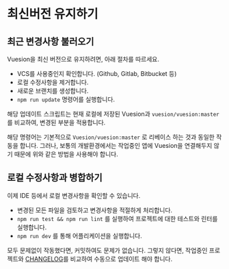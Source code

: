 # 최신버전 유지하기

## 최근 변경사항 불러오기

Vuesion을 최신 버전으로 유지하려면, 아래 절차를 따르세요.

- VCS를 사용중인지 확인합니다. (Github, Gitlab, Bitbucket 등)
- 로컬 수정사항을 제거합니다.
- 새로운 브랜치를 생성합니다.
- `npm run update` 명령어를 실행합니다.

해당 업데이트 스크립트는 현재 로컬에 저장된 Vuesion과 `vuesion/vuesion:master`를 비교하여, 변경된 부분을 적용합니다.

해당 명령어는 기본적으로 `Vuesion/vuesion:master` 로 리베이스 하는 것과 동일한 작동을 합니다.
그러나, 보통의 개발환경에서는 작업중인 앱에 Vuesion을 연결해두지 않기 때문에 위와 같은 방법을 사용해야 합니다.

## 로컬 수정사항과 병합하기

이제 IDE 등에서 로컬 변경사항을 확인할 수 있습니다.

- 변경된 모든 파일을 검토하고 변경사항을 적절하게 처리합니다.
- `npm run test && npm run lint` 를 실행하여 프로젝트에 대한 테스트와 린터를 실행합니다.
- `npm run dev` 를 통해 어플리케이션을 실행합니다.

모두 문제없이 작동했다면, 커밋하여도 문제가 없습니다.
그렇지 않다면, 작업중인 프로젝트와 [CHANGELOG](https://github.com/vuesion/vuesion/blob/master/CHANGELOG.md)를 비교하여 수동으로 업데이트 해야 합니다.
